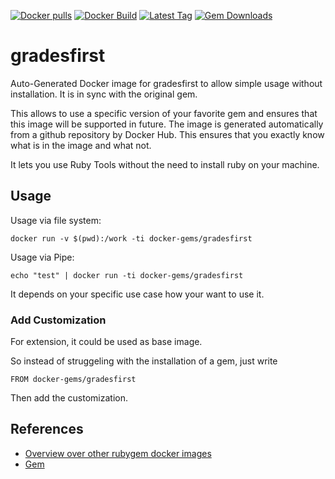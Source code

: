 [![Docker pulls](https://img.shields.io/docker/pulls/rubygem/gradesfirst.svg)](https://hub.docker.com/r/rubygem/gradesfirst/)
[![Docker Build](https://img.shields.io/docker/automated/rubygem/gradesfirst.svg)](https://hub.docker.com/r/rubygem/gradesfirst/)
[![Latest Tag](https://img.shields.io/github/tag/docker-rubygem/gradesfirst.svg)](https://hub.docker.com/r/rubygem/gradesfirst/)
[![Gem Downloads](https://img.shields.io/gem/dt/gradesfirst.svg)](https://rubygems.org/gems/gradesfirst/)
# gradesfirst

Auto-Generated Docker image for gradesfirst to allow simple usage without installation.
It is in sync with the original gem.

This allows to use a specific version of your favorite gem and ensures that this image will be supported in future.
The image is generated automatically from a github repository by Docker Hub.
This ensures that you exactly know what is in the image and what not.

It lets you use Ruby Tools without the need to install ruby on your machine.

## Usage

Usage via file system:

`docker run -v $(pwd):/work -ti docker-gems/gradesfirst`

Usage via Pipe:

`echo "test" | docker run -ti docker-gems/gradesfirst`

It depends on your specific use case how your want to use it.

### Add Customization

For extension, it could be used as base image.

So instead of struggeling with the installation of a gem, just write

`FROM docker-gems/gradesfirst`

Then add the customization.

## References

 - [Overview over other rubygem docker images](https://github.com/thinkbot/docker-rubygem)
 - [Gem](https://rubygems.org/gems/gradesfirst/)

